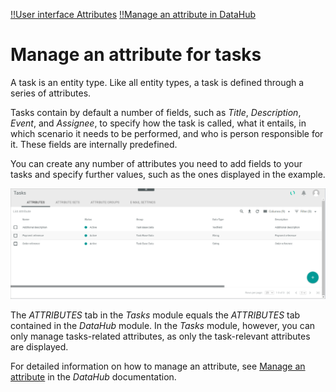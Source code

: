 [!!User interface Attributes](../UserInterface/02a_Attributes.md)
[!!Manage an attribute in DataHub](../../DataHub/Integration/01_ManageAttributes.md)

# Manage an attribute for tasks

A task is an entity type. Like all entity types, a task is defined through a series of attributes. 

Tasks contain by default a number of fields, such as *Title*, *Description*, *Event*, and *Assignee*, to specify how the task is called, what it entails, in which scenario it needs to be performed, and who is person responsible for it. These fields are internally predefined.

You can create any number of attributes you need to add fields to your tasks and specify further values, such as the ones displayed in the example. 

![Tasks attributes](../../Assets/Screenshots/Tasks/Settings/Attributes/AttributesTasks.png "[Tasks attributes]")

The *ATTRIBUTES* tab in the *Tasks* module equals the *ATTRIBUTES* tab contained in the *DataHub* module. In the *Tasks* module, however, you can only manage tasks-related attributes, as only the task-relevant attributes are displayed. 

For detailed information on how to manage an attribute, see [Manage an attribute](../../DataHub/Integration/01_ManageAttributes.md) in the *DataHub* documentation.






